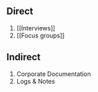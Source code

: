 ## Direct
1. [[Interviews]]
2. [[Focus groups]]
## Indirect
1. Corporate Documentation
2. Logs & Notes